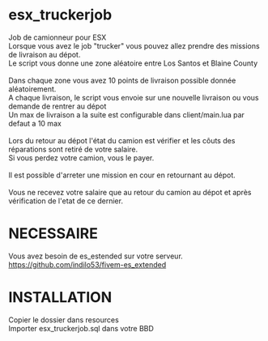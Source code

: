 # esx_truckerjob
Job de camionneur pour ESX<br>
Lorsque vous avez le job "trucker" vous pouvez allez prendre des missions de livraison au dépot.<br>
Le script vous donne une zone aléatoire entre Los Santos et Blaine County<br>
<br>
Dans chaque zone vous avez 10 points de livraison possible donnée aléatoirement.<br>
A chaque livraison, le script vous envoie sur une nouvelle livraison ou vous demande de rentrer au dépot<br>
Un max de livraison a la suite est configurable dans client/main.lua par defaut a 10 max<br>
<br>
Lors du retour au dépot l'état du camion est vérifier et les côuts des réparations sont retiré de votre salaire.<br>
Si vous perdez votre camion, vous le payer.<br>
<br>
Il est possible d'arreter une mission en cour en retournant au dépot.<br>
<br>
Vous ne recevez votre salaire que au retour du camion au dépot et après vérification de l'etat de ce dernier.<br>

# NECESSAIRE
Vous avez besoin de es_estended sur votre serveur.<br>
https://github.com/indilo53/fivem-es_extended

# INSTALLATION
Copier le dossier dans resources<br>
Importer esx_truckerjob.sql dans votre BBD<br>
